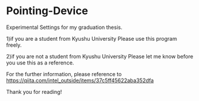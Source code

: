 # Pointing-Device
Experimental Settings for my graduation thesis.

1)if you are a student from Kyushu University
Please use this program freely.

2)if you are not a student from Kyushu University
Please let me know before you use this as a reference.

For the further information, please reference to https://qiita.com/intel_outside/items/37c5ff45622aba352dfa

Thank you for reading!
